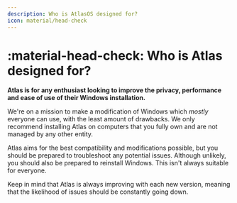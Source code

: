 ```yaml
---
description: Who is AtlasOS designed for?
icon: material/head-check
---
```


# :material-head-check: Who is Atlas designed for?

**Atlas is for any enthusiast looking to improve the privacy, performance and ease of use of their Windows installation.**

We're on a mission to make a modification of Windows which *mostly* everyone can use, with the least amount of drawbacks. We only recommend installing Atlas on computers that you fully own and are not managed by any other entity.

Atlas aims for the best compatibility and modifications possible, but you should be prepared to troubleshoot any potential issues. Although unlikely, you should also be prepared to reinstall Windows. This isn't always suitable for everyone.

Keep in mind that Atlas is always improving with each new version, meaning that the likelihood of issues should be constantly going down.

